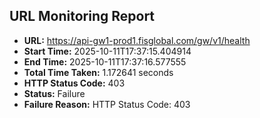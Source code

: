 ## URL Monitoring Report

- **URL:** https://api-gw1-prod1.fisglobal.com/gw/v1/health
- **Start Time:** 2025-10-11T17:37:15.404914
- **End Time:** 2025-10-11T17:37:16.577555
- **Total Time Taken:** 1.172641 seconds
- **HTTP Status Code:** 403
- **Status:** Failure
- **Failure Reason:** HTTP Status Code: 403
